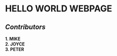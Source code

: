 **<h1>HELLO WORLD WEBPAGE</h1>**
*<h2> Contributors </h2>*
  **1. MIKE <br />
    2. JOYCE <br />
    3. PETER**
